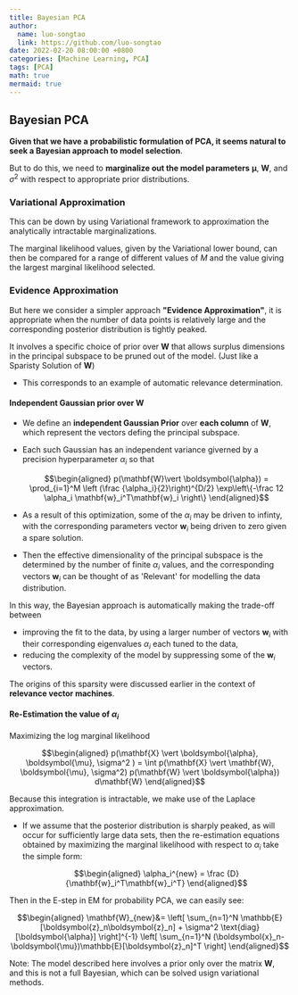 ```yaml
---
title: Bayesian PCA
author:
  name: luo-songtao
  link: https://github.com/luo-songtao
date: 2022-02-20 08:00:00 +0800
categories: [Machine Learning, PCA]
tags: [PCA]
math: true
mermaid: true
---
```



## Bayesian PCA

**Given that we have a probabilistic formulation of PCA, it seems natural to seek a Bayesian approach to model selection**.

But to do this, we need to **marginalize out the model parameters** $\boldsymbol{\mu}$, $\mathbf{W}$, and $\sigma^2$ with respect to appropriate prior distributions.

### Variational Approximation

This can be down by using Variational framework to approximation the analytically intractable marginalizations.

The marginal likelihood values, given by the Variational lower bound, can then be compared for a range of different values of $M$ and the value giving the largest marginal likelihood selected.

### Evidence Approximation

But here we consider a simpler approach **"Evidence Approximation"**, it is appropriate when the number of  data points is relatively large and the corresponding posterior distribution is tightly peaked.

It involves a specific choice of prior over $\mathbf{W}$ that allows surplus dimensions in the principal subspace to be pruned out of the model. (Just like a Sparisty Solution of $\mathbf{W}$)

- This corresponds to an example of automatic relevance determination.

#### Independent Gaussian prior over $\mathbf{W}$

- We define an **independent Gaussian Prior** over **each column** of $\mathbf{W}$, which represent the vectors defing the principal subspace.

- Each such Gaussian has an independent variance giverned by a precision hyperparameter $\alpha_i$ so that

    $$\begin{aligned} p(\mathbf{W}\vert \boldsymbol{\alpha}) = \prod_{i=1}^M \left (\frac {\alpha_i}{2}\right)^{D/2} \exp\left\{-\frac 12 \alpha_i \mathbf{w}_i^T\mathbf{w}_i \right\} \end{aligned}$$

- As a result of this optimization, some of the $\alpha_i$ may be driven to infinty, with the corresponding parameters vector $\mathbf{w}_i$ being driven to zero given a spare solution.
- Then the effective dimensionality of the principal subspace is the determined by the number of finite $\alpha_i$ values, and the corresponding vectors $\mathbf{w}_i$ can be thought of as 'Relevant' for modelling the data distribution.

In this way, the Bayesian approach is automatically making the trade-off between
- improving the fit to the data, by using a larger number of vectors $\mathbf{w}_i$ with their corresponding eigenvalues $\alpha_i$ each tuned to the data,
- reducing the complexity of the model by suppressing some of the $\mathbf{w}_i$ vectors.

The origins of this sparsity were discussed earlier in the context of **relevance vector machines**.

#### Re-Estimation the value of $\alpha_i$

Maximizing the log marginal likelihood

$$\begin{aligned} p(\mathbf{X} \vert \boldsymbol{\alpha}, \boldsymbol{\mu}, \sigma^2 ) = \int p(\mathbf{X} \vert \mathbf{W}, \boldsymbol{\mu}, \sigma^2) p(\mathbf{W} \vert \boldsymbol{\alpha}) d\mathbf{W} \end{aligned}$$

Because this integration is intractable, we make use of the Laplace approximation. 
- If we assume that the posterior distribution is sharply peaked, as will occur for sufficiently large data sets, then the re-estimation equations obtained by maximizing the marginal likelihood with respect to $\alpha_i$ take the simple form:

    $$\begin{aligned} \alpha_i^{new} = \frac {D}{\mathbf{w}_i^T\mathbf{w}_i^T} \end{aligned}$$

Then in the E-step in EM for probability PCA, we can easily see:

$$\begin{aligned} \mathbf{W}_{new}&= \left[ \sum_{n=1}^N \mathbb{E}[\boldsymbol{z}_n\boldsymbol{z}_n] + \sigma^2 \text{diag}[\boldsymbol{\alpha}]  \right]^{-1} \left[ \sum_{n=1}^N (\boldsymbol{x}_n-\boldsymbol{\mu})\mathbb{E}[\boldsymbol{z}_n]^T  \right] \end{aligned}$$


Note: The model described here involves a prior only over the matrix $\mathbf{W}$, and this is not a full Bayesian, which can be solved usign variational methods.

